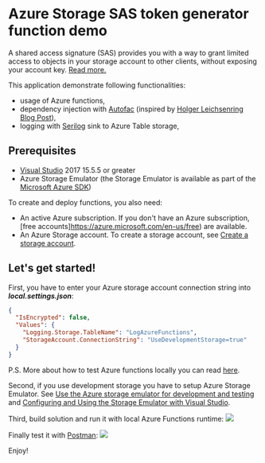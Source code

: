 # Azure Storage SAS token generator function demo

A shared access signature (SAS) provides you with a way to grant limited access to objects in your storage account to other clients, without exposing your account key.
[Read more.](https://docs.microsoft.com/en-us/azure/storage/common/storage-dotnet-shared-access-signature-part-1)

This application demonstrate following functionalities:
- usage of Azure functions,
- dependency injection with [Autofac](https://autofac.org/) (inspired by [Holger Leichsenring Blog Post](http://codingsoul.de/2018/01/19/azure-function-dependency-injection-with-autofac/)),
- logging with [Serilog](https://serilog.net/) sink to Azure Table storage,

## Prerequisites
- [Visual Studio](https://www.visualstudio.com/vs/community) 2017 15.5.5 or greater
- Azure Storage Emulator (the Storage Emulator is available as part of the [Microsoft Azure SDK](https://azure.microsoft.com/en-us/downloads/))

To create and deploy functions, you also need:
- An active Azure subscription. If you don't have an Azure subscription, [free accounts]https://azure.microsoft.com/en-us/free) are available.
- An Azure Storage account. To create a storage account, see [Create a storage account](https://docs.microsoft.com/en-us/azure/storage/common/storage-create-storage-account#create-a-storage-account).

## Let's get started!
First, you have to enter your Azure storage account connection string into **_local.settings.json_**:
```json
{
  "IsEncrypted": false,
  "Values": {
    "Logging.Storage.TableName": "LogAzureFunctions",
    "StorageAccount.ConnectionString": "UseDevelopmentStorage=true"
  }
}
```
P.S. More about how to test Azure functions locally you can read [here](https://docs.microsoft.com/en-us/azure/azure-functions/functions-run-local).

Second, if you use development storage you have to setup Azure Storage Emulator. See [Use the Azure storage emulator for development and testing](https://docs.microsoft.com/en-us/azure/storage/common/storage-use-emulator) and [Configuring and Using the Storage Emulator with Visual Studio](https://docs.microsoft.com/en-us/azure/vs-azure-tools-storage-emulator-using).

Third, build solution and run it with local Azure Functions runtime: 
![](https://github.com/mabravc/AzureStorageSasTokenGeneratorFunctionDemo/blob/master/Docs/function_local_runtime.jpg)

Finally test it with [Postman](https://getpostman.com):
![](https://github.com/mabravc/AzureStorageSasTokenGeneratorFunctionDemo/blob/master/Docs/postman_function_test.jpg)

Enjoy!
